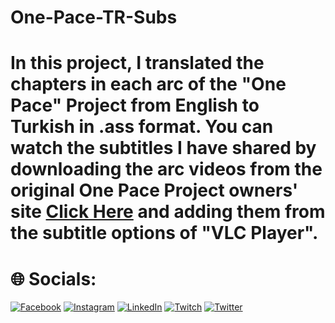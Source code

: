 # One-Pace-TR-Subs
# <p>In this project, I translated the chapters in each arc of the "One Pace" Project from English to Turkish in .ass format. You can watch the subtitles I have shared by downloading the arc videos from the original One Pace Project owners' site <a href="https://onepace.net/">Click Here</a> and adding them from the subtitle options of "VLC Player".</p>

# 🌐 Socials:
[![Facebook](https://img.shields.io/badge/Facebook-%231877F2.svg?logo=Facebook&logoColor=white)](https://facebook.com/Kpakr) [![Instagram](https://img.shields.io/badge/Instagram-%23E4405F.svg?logo=Instagram&logoColor=white)](https://instagram.com/kledasthez) [![LinkedIn](https://img.shields.io/badge/LinkedIn-%230077B5.svg?logo=linkedin&logoColor=white)](https://linkedin.com/in/kadir-pakır-a9bb7a1b3) [![Twitch](https://img.shields.io/badge/Twitch-%239146FF.svg?logo=Twitch&logoColor=white)](https://twitch.tv/Kledas ) [![Twitter](https://img.shields.io/badge/Twitter-%231DA1F2.svg?logo=Twitter&logoColor=white)](https://twitter.com/kledasthez) 

